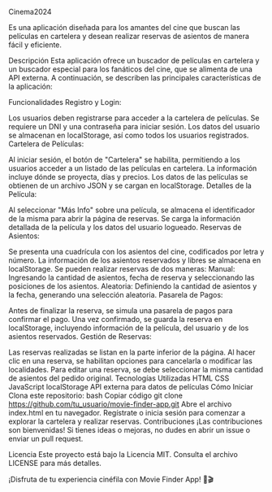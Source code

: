 Cinema2024

Es una aplicación diseñada para los amantes del cine que buscan las películas en cartelera y desean realizar reservas de asientos de manera fácil y eficiente.

Descripción
Esta aplicación ofrece un buscador de películas en cartelera y un buscador especial para los fanáticos del cine, que se alimenta de una API externa. A continuación, se describen las principales características de la aplicación:

Funcionalidades
Registro y Login:

Los usuarios deben registrarse para acceder a la cartelera de películas.
Se requiere un DNI y una contraseña para iniciar sesión.
Los datos del usuario se almacenan en localStorage, así como todos los usuarios registrados.
Cartelera de Películas:

Al iniciar sesión, el botón de "Cartelera" se habilita, permitiendo a los usuarios acceder a un listado de las películas en cartelera.
La información incluye dónde se proyecta, días y precios.
Los datos de las películas se obtienen de un archivo JSON y se cargan en localStorage.
Detalles de la Película:

Al seleccionar "Más Info" sobre una película, se almacena el identificador de la misma para abrir la página de reservas.
Se carga la información detallada de la película y los datos del usuario logueado.
Reservas de Asientos:

Se presenta una cuadrícula con los asientos del cine, codificados por letra y número.
La información de los asientos reservados y libres se almacena en localStorage.
Se pueden realizar reservas de dos maneras:
Manual: Ingresando la cantidad de asientos, fecha de reserva y seleccionando las posiciones de los asientos.
Aleatoria: Definiendo la cantidad de asientos y la fecha, generando una selección aleatoria.
Pasarela de Pagos:

Antes de finalizar la reserva, se simula una pasarela de pagos para confirmar el pago.
Una vez confirmado, se guarda la reserva en localStorage, incluyendo información de la película, del usuario y de los asientos reservados.
Gestión de Reservas:

Las reservas realizadas se listan en la parte inferior de la página.
Al hacer clic en una reserva, se habilitan opciones para cancelarla o modificar las localidades.
Para editar una reserva, se debe seleccionar la misma cantidad de asientos del pedido original.
Tecnologías Utilizadas
HTML
CSS
JavaScript
localStorage
API externa para datos de películas
Cómo Iniciar
Clona este repositorio:
bash
Copiar código
git clone https://github.com/tu_usuario/movie-finder-app.git
Abre el archivo index.html en tu navegador.
Regístrate o inicia sesión para comenzar a explorar la cartelera y realizar reservas.
Contribuciones
¡Las contribuciones son bienvenidas! Si tienes ideas o mejoras, no dudes en abrir un issue o enviar un pull request.

Licencia
Este proyecto está bajo la Licencia MIT. Consulta el archivo LICENSE para más detalles.

¡Disfruta de tu experiencia cinéfila con Movie Finder App! 🍿🎬



